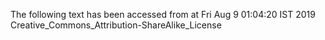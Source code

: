 The following text has been accessed from at Fri Aug 9 01:04:20 IST 2019
Creative_Commons_Attribution-ShareAlike_License
